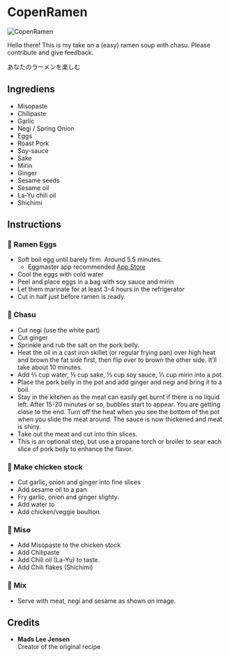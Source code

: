 # CopenRamen

![CopenRamen](https://scontent-arn2-1.cdninstagram.com/vp/f397753164ecaa18765034b838b5aca6/5B2114FF/t51.2885-15/s640x640/sh0.08/e35/16122655_1631125990522353_6644828475842625536_n.jpg)

Hello there! This is my take on a (easy) ramen soup with chasu. Please contribute and give feedback.

あなたのラーメンを楽しむ


## Ingrediens

* Misopaste
* Chilipaste
* Garlic
* Negi / Spring Onion
* Eggs
* Roast Pork
* Soy-sauce
* Sake
* Mirin
* Ginger
* Sesame seeds
* Sesame oil 
* La-Yu chili oil
* Shichimi

## Instructions

### 🥚 Ramen Eggs

* Soft boil egg until barely firm. Around 5.5 minutes.
	- Eggmaster app recommended [App Store](https://itunes.apple.com/us/app/eggmaster-a-sophisticated-egg-timer/id750958213?mt=8)
* Cool the eggs with cold water
* Peel and place eggs in a bag with soy sauce and mirin 
* Let them marinate for at least 3-4 hours in the refrigerator
* Cut in half just before ramen is ready.

### 🥩 Chasu

* Cut negi (use the white part)
* Cut ginger
* Sprinkle and rub the salt on the pork belly.
* Heat the oil in a cast iron skillet (or regular frying pan) over high heat and brown the fat side first, then flip over to brown the other side. It’ll take about 10 minutes.
* Add ⅔ cup water, ⅓ cup sake, ⅓ cup soy sauce, ⅓ cup mirin into a pot.
* Place the pork belly in the pot and add ginger and negi and bring it to a boil.
* Stay in the kitchen as the meat can easily get burnt if there is no liquid left. After 15-20 minutes or so, bubbles start to appear. You are getting close to the end. Turn off the heat when you see the bottom of the pot when you slide the meat around. The sauce is now thickened and meat is shiny.
* Take out the meat and cut into thin slices.
* This is an optional step, but use a propane torch or broiler to sear each slice of pork belly to enhance the flavor.

### 🐓 Make chicken stock
* Cut garlic, onion and ginger into fine slices
* Add sesame oil to a pan
* Fry garlic, onion and ginger slighty.
* Add water to 
* Add chicken/veggie boullion.

### 🥘 Miso

* Add Misopaste to the chicken stock
* Add Chilipaste
* Add Chili oil (La-Yu) to taste.
* Add Chili flakes (Shichimi)

### 🥄 Mix

* Serve with meat, negi and sesame as shown on image.

## Credits

* <b>Mads Lee Jensen</b> 
<br />Creator of the original recipe
